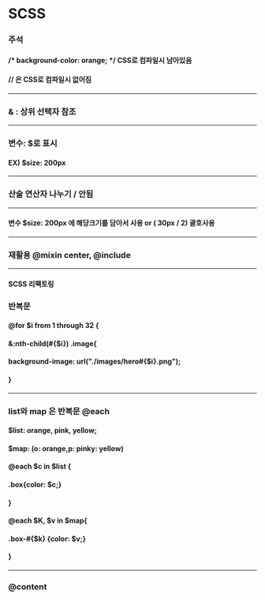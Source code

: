 # SCSS

### 주석
#### /* background-color: orange; */ CSS로 컴파일시 남아있음
#### // 은 CSS로 컴파일시 없어짐

---
### & : 상위 선택자 참조
---
### 변수: $로 표시
#### EX) $size: 200px
---
### 산술 연산자 나누기 / 안됨
---
#### 변수 $size: 200px 에 해당크기를 담아서 사용 or ( 30px / 2) 괄호사용
---
### 재활용 @mixin center, @include
---
#### SCSS 리팩토링
### 반복문
#### @for $i from 1 through 32 {
#### &:nth-child(#{$i}) .image{
#### background-image: url("./images/hero#{$i}.png");
#### }
---
### list와 map 은 반복문 @each
#### $list: orange, pink, yellow;
#### $map: (o: orange,p: pinky: yellow)
#### @each $c in $list {
#### .box{color: $c;}
#### }
#### @each $K, $v in $map{
#### .box-#{$k} {color: $v;}
#### }
---
### @content
